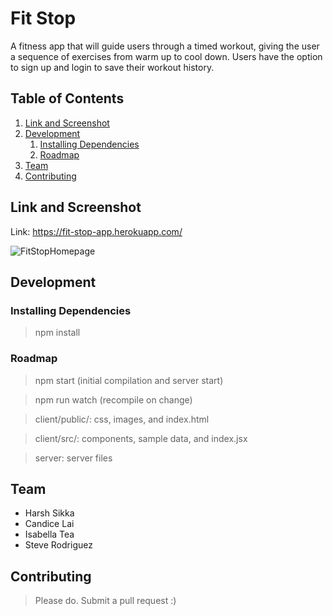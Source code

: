 # Fit Stop
A fitness app that will guide users through a timed workout, giving the user a sequence of exercises from warm up to cool down. Users have the option to sign up and login to save their workout history.


## Table of Contents

1. [Link and Screenshot](#link-and-screenshot)
1. [Development](#development)
    1. [Installing Dependencies](#installing-dependencies)
    1. [Roadmap](#roadmap)
1. [Team](#team)
1. [Contributing](#contributing)

## Link and Screenshot
Link: https://fit-stop-app.herokuapp.com/

![FitStopHomepage](https://i.ibb.co/vkHw6gh/pz.jpg)

## Development


### Installing Dependencies

> npm install

### Roadmap

> npm start (initial compilation and server start)

> npm run watch (recompile on change)

> client/public/: css, images, and index.html

> client/src/: components, sample data, and index.jsx

> server: server files


## Team

  - Harsh Sikka
  - Candice Lai
  - Isabella Tea
  - Steve Rodriguez

  
## Contributing

> Please do. Submit a pull request :)

